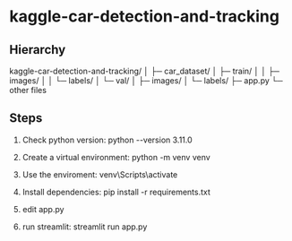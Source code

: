 # kaggle-car-detection-and-tracking

## Hierarchy
kaggle-car-detection-and-tracking/
│
├─ car_dataset/
│   ├─ train/
│   │   ├─ images/
│   │   └─ labels/
│   └─ val/
│       ├─ images/
│       └─ labels/
├─ app.py
└─ other files


## Steps
1. Check python version: 
python --version
3.11.0

2. Create a virtual environment:
python -m venv venv

3. Use the enviroment:
venv\Scripts\activate

4. Install dependencies:
pip install -r requirements.txt

3. edit app.py

4. run streamlit:
streamlit run app.py

